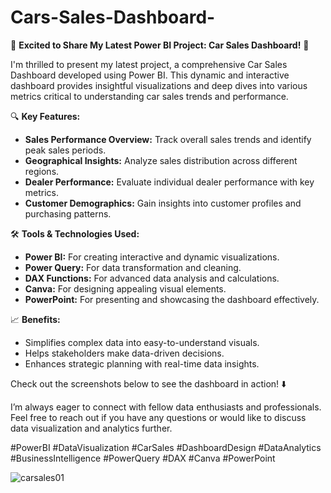 # Cars-Sales-Dashboard-


🚗 **Excited to Share My Latest Power BI Project: Car Sales Dashboard!** 🚗

I'm thrilled to present my latest project, a comprehensive Car Sales Dashboard developed using Power BI. This dynamic and interactive dashboard provides insightful visualizations and deep dives into various metrics critical to understanding car sales trends and performance.

🔍 **Key Features:**
- **Sales Performance Overview:** Track overall sales trends and identify peak sales periods.
- **Geographical Insights:** Analyze sales distribution across different regions.
- **Dealer Performance:** Evaluate individual dealer performance with key metrics.
- **Customer Demographics:** Gain insights into customer profiles and purchasing patterns.


🛠️ **Tools & Technologies Used:**
- **Power BI:** For creating interactive and dynamic visualizations.
- **Power Query:** For data transformation and cleaning.
- **DAX Functions:** For advanced data analysis and calculations.
- **Canva:** For designing appealing visual elements.
- **PowerPoint:** For presenting and showcasing the dashboard effectively.

📈 **Benefits:**
- Simplifies complex data into easy-to-understand visuals.
- Helps stakeholders make data-driven decisions.
- Enhances strategic planning with real-time data insights.

Check out the screenshots below to see the dashboard in action! ⬇️

I’m always eager to connect with fellow data enthusiasts and professionals. Feel free to reach out if you have any questions or would like to discuss data visualization and analytics further.

#PowerBI #DataVisualization #CarSales #DashboardDesign #DataAnalytics #BusinessIntelligence #PowerQuery #DAX #Canva #PowerPoint

![carsales01](https://github.com/Narendra1402/Cars-Sales-Dashboard-/assets/122566558/2388c677-7258-44aa-9d29-95d057594a20)
